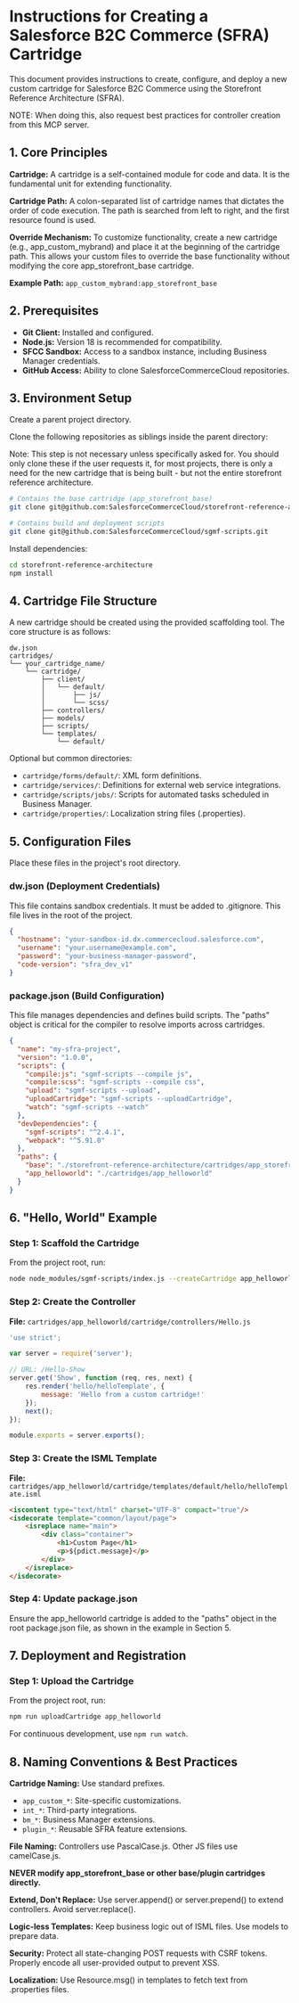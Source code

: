# Instructions for Creating a Salesforce B2C Commerce (SFRA) Cartridge

This document provides instructions to create, configure, and deploy a new custom cartridge for Salesforce B2C Commerce using the Storefront Reference Architecture (SFRA).

NOTE: When doing this, also request best practices for controller creation from this MCP server.

## 1. Core Principles

**Cartridge:** A cartridge is a self-contained module for code and data. It is the fundamental unit for extending functionality.

**Cartridge Path:** A colon-separated list of cartridge names that dictates the order of code execution. The path is searched from left to right, and the first resource found is used.

**Override Mechanism:** To customize functionality, create a new cartridge (e.g., app_custom_mybrand) and place it at the beginning of the cartridge path. This allows your custom files to override the base functionality without modifying the core app_storefront_base cartridge.

**Example Path:** `app_custom_mybrand:app_storefront_base`

## 2. Prerequisites

- **Git Client:** Installed and configured.
- **Node.js:** Version 18 is recommended for compatibility.
- **SFCC Sandbox:** Access to a sandbox instance, including Business Manager credentials.
- **GitHub Access:** Ability to clone SalesforceCommerceCloud repositories.

## 3. Environment Setup

Create a parent project directory.

Clone the following repositories as siblings inside the parent directory:

Note: This step is not necessary unless specifically asked for. You should only clone these if the user requests it, for most
projects, there is only a need for the new cartridge that is being built - but not the entire storefront reference architecture.

```bash
# Contains the base cartridge (app_storefront_base)
git clone git@github.com:SalesforceCommerceCloud/storefront-reference-architecture.git

# Contains build and deployment scripts
git clone git@github.com:SalesforceCommerceCloud/sgmf-scripts.git
```

Install dependencies:

```bash
cd storefront-reference-architecture
npm install
```

## 4. Cartridge File Structure

A new cartridge should be created using the provided scaffolding tool. The core structure is as follows:

```
dw.json               
cartridges/
└── your_cartridge_name/
    └── cartridge/
        ├── client/             
        │   └── default/
        │       ├── js/
        │       └── scss/
        ├── controllers/        
        ├── models/             
        ├── scripts/            
        └── templates/       
            └── default/
```

Optional but common directories:

- `cartridge/forms/default/`: XML form definitions.
- `cartridge/services/`: Definitions for external web service integrations.
- `cartridge/scripts/jobs/`: Scripts for automated tasks scheduled in Business Manager.
- `cartridge/properties/`: Localization string files (.properties).

## 5. Configuration Files

Place these files in the project's root directory.

### dw.json (Deployment Credentials)

This file contains sandbox credentials. It must be added to .gitignore. This file lives in the root of the project.

```json
{
  "hostname": "your-sandbox-id.dx.commercecloud.salesforce.com",
  "username": "your.username@example.com",
  "password": "your-business-manager-password",
  "code-version": "sfra_dev_v1"
}
```

### package.json (Build Configuration)

This file manages dependencies and defines build scripts. The "paths" object is critical for the compiler to resolve imports across cartridges.

```json
{
  "name": "my-sfra-project",
  "version": "1.0.0",
  "scripts": {
    "compile:js": "sgmf-scripts --compile js",
    "compile:scss": "sgmf-scripts --compile css",
    "upload": "sgmf-scripts --upload",
    "uploadCartridge": "sgmf-scripts --uploadCartridge",
    "watch": "sgmf-scripts --watch"
  },
  "devDependencies": {
    "sgmf-scripts": "^2.4.1",
    "webpack": "^5.91.0"
  },
  "paths": {
    "base": "./storefront-reference-architecture/cartridges/app_storefront_base",
    "app_helloworld": "./cartridges/app_helloworld"
  }
}
```

## 6. "Hello, World" Example

### Step 1: Scaffold the Cartridge

From the project root, run:

```bash
node node_modules/sgmf-scripts/index.js --createCartridge app_helloworld
```

### Step 2: Create the Controller

**File:** `cartridges/app_helloworld/cartridge/controllers/Hello.js`

```javascript
'use strict';

var server = require('server');

// URL: /Hello-Show
server.get('Show', function (req, res, next) {
    res.render('hello/helloTemplate', {
        message: 'Hello from a custom cartridge!'
    });
    next();
});

module.exports = server.exports();
```

### Step 3: Create the ISML Template

**File:** `cartridges/app_helloworld/cartridge/templates/default/hello/helloTemplate.isml`

```html
<iscontent type="text/html" charset="UTF-8" compact="true"/>
<isdecorate template="common/layout/page">
    <isreplace name="main">
        <div class="container">
            <h1>Custom Page</h1>
            <p>${pdict.message}</p>
        </div>
    </isreplace>
</isdecorate>
```

### Step 4: Update package.json

Ensure the app_helloworld cartridge is added to the "paths" object in the root package.json file, as shown in the example in Section 5.

## 7. Deployment and Registration

### Step 1: Upload the Cartridge

From the project root, run:

```bash
npm run uploadCartridge app_helloworld
```

For continuous development, use `npm run watch`.

## 8. Naming Conventions & Best Practices

**Cartridge Naming:** Use standard prefixes.

- `app_custom_*`: Site-specific customizations.
- `int_*`: Third-party integrations.
- `bm_*`: Business Manager extensions.
- `plugin_*`: Reusable SFRA feature extensions.

**File Naming:** Controllers use PascalCase.js. Other JS files use camelCase.js.

**NEVER modify app_storefront_base or other base/plugin cartridges directly.**

**Extend, Don't Replace:** Use server.append() or server.prepend() to extend controllers. Avoid server.replace().

**Logic-less Templates:** Keep business logic out of ISML files. Use models to prepare data.

**Security:** Protect all state-changing POST requests with CSRF tokens. Properly encode all user-provided output to prevent XSS.

**Localization:** Use Resource.msg() in templates to fetch text from .properties files.
